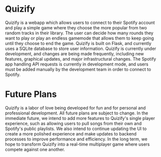 # Quizify
Quizify is a webapp which allows users to connect to their Spotify account and play a simple game where they choose the more popular from two random tracks in their library. The user can decide how many rounds they want to play or play an endless gamemode that allows them to keep going until they choose to end the game. Quizify is built on Flask, and currently uses a SQLite database to store user information. Quizify is currently under development, and changes are being made frequently, including new features, graphical updates, and major infrastructural changes. The Spotify app handling API requests is currently in development mode, and users must be added manually by the development team in order to connect to Spotify.

# Future Plans
Quizify is a labor of love being developed for fun and for personal and professional development. All future plans are subject to change. In the immediate future, we intend to add more features to Quizify's single player experience, such as allowing users to pull songs from their own and Spotify's public playlists. We also intend to continue updating the UI to create a more polished experience and make updates to backend processes to improve performance and efficiency. In the long term, we hope to transform Quizify into a real-time multiplayer game where users compete against one another. 
